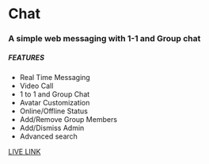 # Chat
<h3>A simple web messaging with 1-1 and Group chat</h3>

<h5>FEATURES</h5>
<ul>
  <li>Real Time Messaging</li>
  <li>Video Call</li>
  <li>1 to 1 and Group Chat</li>
  <li>Avatar Customization</li>
  <li>Online/Offline Status</li>
  <li>Add/Remove Group Members</li>
  <li>Add/Dismiss Admin</li>
<li>Advanced search</li>

</ul>


<a href="https://yarnchat.netlify.app"> LIVE LINK </a>

